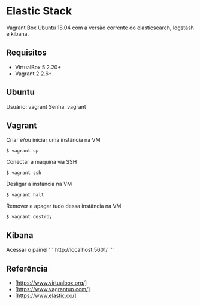 # Elastic Stack
Vagrant Box Ubuntu 18.04 com a versão corrente do elasticsearch, logstash e kibana.

## Requisitos
* VirtualBox 5.2.20+
* Vagrant 2.2.6+

## Ubuntu
Usuário: vagrant
Senha: vagrant

## Vagrant
Criar e/ou iniciar uma instância na VM
```
$ vagrant up
```

Conectar a maquina via SSH
```
$ vagrant ssh
```

Desligar a instância na VM
```
$ vagrant halt
```

Remover e apagar tudo dessa instância na VM
```
$ vagrant destroy
```

## Kibana
Acessar o painel
'''
http://localhost:5601/
'''

## Referência
* [https://www.virtualbox.org/]
* [https://www.vagrantup.com/]
* [https://www.elastic.co/]